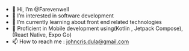 - 👋 Hi, I’m @Farevenwell 
- 👀 I’m interested in software development
- 🌱 I’m currently learning about front end related technologies 
- 🌱 Proficient in Mobile development using(Kotlin , Jetpack Compose), (React Native, Expo Go)
- 📫 How to reach me : johncris.dula@gmail.com

<!---
Farevenwell/Farevenwell is a ✨ special ✨ repository because its `README.md` (this file) appears on your GitHub profile.
You can click the Preview link to take a look at your changes.
--->
